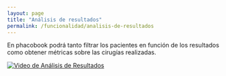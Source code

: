 ```yaml
---
layout: page
title: "Análisis de resultados"
permalink: /funcionalidad/analisis-de-resultados
---
```



En phacobook podrá tanto filtrar los pacientes en función de los resultados como obtener métricas sobre las cirugías realizadas.

[![Video de Análisis de Resultados](https://docs.phacobook.com/assets/images/videoThumbnail.png)](https://www.phacobook.com/assets/video/viewReports.mp4 "Video de Análisis de Resultados")
